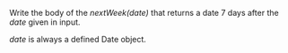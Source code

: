 Write the body of the *nextWeek(date)* that returns a date 7 days after the *date* given in input.

*date* is always a defined Date object.